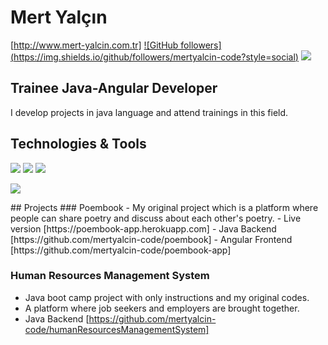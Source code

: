 # Mert Yalçın
[http://www.mert-yalcin.com.tr] [![GitHub followers]
(https://img.shields.io/github/followers/mertyalcin-code?style=social)](https://github.com/mert-yalcin-code?tab=followers)
![](https://komarev.com/ghpvc/?username=mertyalcin-code)
## Trainee Java-Angular Developer
I develop projects in java language and attend trainings in this field.
## Technologies & Tools
<img src="https://img.shields.io/badge/Java-black?style=for-the-badge&logo=java&logoColor=white%22%3E"></img>
<img src="https://img.shields.io/badge/React-black?style=for-the-badge&logo=angular&logoColor=61DAFB"></img>
<img src="https://img.shields.io/badge/GitHub-black?style=for-the-badge&logo=github&logoColor=white"></img>
 <p>
  <img src="https://github-readme-stats.vercel.app/api/top-langs/?username=mert-yalcin-code&hide=python&layout=compact&show_icons=true&theme=light">
  </p>
## Projects  
### Poembook
- My original project which is a platform where people can share poetry and discuss about each other's poetry. 
- Live version [https://poembook-app.herokuapp.com]
- Java Backend [https://github.com/mertyalcin-code/poembook]
- Angular Frontend [https://github.com/mertyalcin-code/poembook-app]

### Human Resources Management System
- Java boot camp project with only instructions and my original codes.
- A platform where job seekers and employers are brought together.
- Java Backend [https://github.com/mertyalcin-code/humanResourcesManagementSystem]

